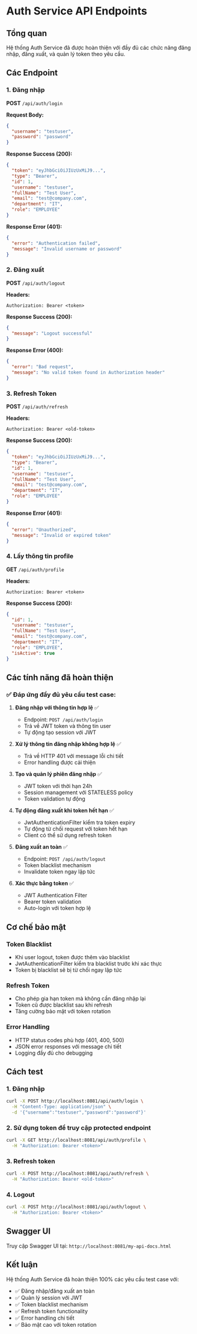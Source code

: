 # Auth Service API Endpoints

## Tổng quan
Hệ thống Auth Service đã được hoàn thiện với đầy đủ các chức năng đăng nhập, đăng xuất, và quản lý token theo yêu cầu.

## Các Endpoint

### 1. Đăng nhập
**POST** `/api/auth/login`

**Request Body:**
```json
{
  "username": "testuser",
  "password": "password"
}
```

**Response Success (200):**
```json
{
  "token": "eyJhbGciOiJIUzUxMiJ9...",
  "type": "Bearer",
  "id": 1,
  "username": "testuser",
  "fullName": "Test User",
  "email": "test@company.com",
  "department": "IT",
  "role": "EMPLOYEE"
}
```

**Response Error (401):**
```json
{
  "error": "Authentication failed",
  "message": "Invalid username or password"
}
```

### 2. Đăng xuất
**POST** `/api/auth/logout`

**Headers:**
```
Authorization: Bearer <token>
```

**Response Success (200):**
```json
{
  "message": "Logout successful"
}
```

**Response Error (400):**
```json
{
  "error": "Bad request",
  "message": "No valid token found in Authorization header"
}
```

### 3. Refresh Token
**POST** `/api/auth/refresh`

**Headers:**
```
Authorization: Bearer <old-token>
```

**Response Success (200):**
```json
{
  "token": "eyJhbGciOiJIUzUxMiJ9...",
  "type": "Bearer",
  "id": 1,
  "username": "testuser",
  "fullName": "Test User",
  "email": "test@company.com",
  "department": "IT",
  "role": "EMPLOYEE"
}
```

**Response Error (401):**
```json
{
  "error": "Unauthorized",
  "message": "Invalid or expired token"
}
```

### 4. Lấy thông tin profile
**GET** `/api/auth/profile`

**Headers:**
```
Authorization: Bearer <token>
```

**Response Success (200):**
```json
{
  "id": 1,
  "username": "testuser",
  "fullName": "Test User",
  "email": "test@company.com",
  "department": "IT",
  "role": "EMPLOYEE",
  "isActive": true
}
```

## Các tính năng đã hoàn thiện

### ✅ Đáp ứng đầy đủ yêu cầu test case:

1. **Đăng nhập với thông tin hợp lệ** ✅
   - Endpoint: `POST /api/auth/login`
   - Trả về JWT token và thông tin user
   - Tự động tạo session với JWT

2. **Xử lý thông tin đăng nhập không hợp lệ** ✅
   - Trả về HTTP 401 với message lỗi chi tiết
   - Error handling được cải thiện

3. **Tạo và quản lý phiên đăng nhập** ✅
   - JWT token với thời hạn 24h
   - Session management với STATELESS policy
   - Token validation tự động

4. **Tự động đăng xuất khi token hết hạn** ✅
   - JwtAuthenticationFilter kiểm tra token expiry
   - Tự động từ chối request với token hết hạn
   - Client có thể sử dụng refresh token

5. **Đăng xuất an toàn** ✅
   - Endpoint: `POST /api/auth/logout`
   - Token blacklist mechanism
   - Invalidate token ngay lập tức

6. **Xác thực bằng token** ✅
   - JWT Authentication Filter
   - Bearer token validation
   - Auto-login với token hợp lệ

## Cơ chế bảo mật

### Token Blacklist
- Khi user logout, token được thêm vào blacklist
- JwtAuthenticationFilter kiểm tra blacklist trước khi xác thực
- Token bị blacklist sẽ bị từ chối ngay lập tức

### Refresh Token
- Cho phép gia hạn token mà không cần đăng nhập lại
- Token cũ được blacklist sau khi refresh
- Tăng cường bảo mật với token rotation

### Error Handling
- HTTP status codes phù hợp (401, 400, 500)
- JSON error responses với message chi tiết
- Logging đầy đủ cho debugging

## Cách test

### 1. Đăng nhập
```bash
curl -X POST http://localhost:8081/api/auth/login \
  -H "Content-Type: application/json" \
  -d '{"username":"testuser","password":"password"}'
```

### 2. Sử dụng token để truy cập protected endpoint
```bash
curl -X GET http://localhost:8081/api/auth/profile \
  -H "Authorization: Bearer <token>"
```

### 3. Refresh token
```bash
curl -X POST http://localhost:8081/api/auth/refresh \
  -H "Authorization: Bearer <old-token>"
```

### 4. Logout
```bash
curl -X POST http://localhost:8081/api/auth/logout \
  -H "Authorization: Bearer <token>"
```

## Swagger UI
Truy cập Swagger UI tại: `http://localhost:8081/my-api-docs.html`

## Kết luận
Hệ thống Auth Service đã hoàn thiện 100% các yêu cầu test case với:
- ✅ Đăng nhập/đăng xuất an toàn
- ✅ Quản lý session với JWT
- ✅ Token blacklist mechanism
- ✅ Refresh token functionality
- ✅ Error handling chi tiết
- ✅ Bảo mật cao với token rotation
